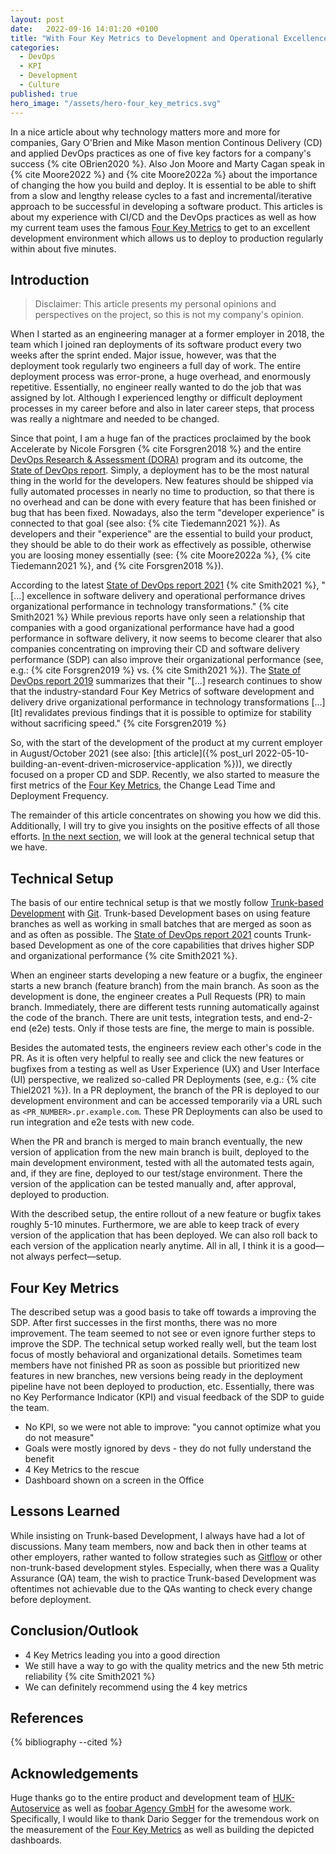 ```yaml
---
layout: post
date:   2022-09-16 14:01:20 +0100
title: "With Four Key Metrics to Development and Operational Excellence"
categories:
  - DevOps
  - KPI
  - Development
  - Culture
published: true
hero_image: "/assets/hero-four_key_metrics.svg"
---
```

In a nice article about why technology matters more and more for companies, Gary O'Brien and Mike Mason mention Continous Delivery (CD) and applied DevOps practices as one of five key factors for a company's success {% cite OBrien2020 %}.
Also Jon Moore and Marty Cagan speak in {% cite Moore2022 %} and {% cite Moore2022a %} about the importance of changing the how you build and deploy.
It is essential to be able to shift from a slow and lengthy release cycles to a fast and incremental/iterative approach to be successful in developing a software product.
This articles is about my experience with CI/CD and the DevOps practices as well as how my current team uses the famous [Four Key Metrics](https://www.thoughtworks.com/radar/techniques?blipid=1298) to get to an excellent development environment which allows us to deploy to production regularly within about five minutes.

## Introduction

> Disclaimer: This article presents my personal opinions and perspectives on the project, so this is not my company's opinion.

When I started as an engineering manager at a former employer in 2018, the team which I joined ran deployments of its software product every two weeks after the sprint ended.
Major issue, however, was that the deployment took regularly two engineers a full day of work.
The entire deployment process was error-prone, a huge overhead, and enormously repetitive.
Essentially, no engineer really wanted to do the job that was assigned by lot.
Although I experienced lengthy or difficult deployment processes in my career before and also in later career steps, that process was really a nightmare and needed to be changed.

Since that point, I am a huge fan of the practices proclaimed by the book Accelerate by Nicole Forsgren {% cite Forsgren2018 %} and the entire [DevOps Research & Assessment (DORA)](https://www.devops-research.com) program and its outcome, the [State of DevOps report](https://www.devops-research.com/research.html#reports).
Simply, a deployment has to be the most natural thing in the world for the developers.
New features should be shipped via fully automated processes in nearly no time to production, so that there is no overhead and can be done with every feature that has been finished or bug that has been fixed.
Nowadays, also the term "developer experience" is connected to that goal (see also: {% cite Tiedemann2021 %}).
As developers and their "experience" are the essential to build your product, they should be able to do their work as effectively as possible, otherwise you are loosing money essentially (see:  {% cite Moore2022a %}, {% cite Tiedemann2021 %}, and {% cite Forsgren2018 %}).

According to the latest [State of DevOps report 2021](https://cloud.google.com/devops/state-of-devops) {% cite Smith2021 %}, "[...] excellence in software delivery and operational performance drives organizational performance in technology transformations." {% cite Smith2021 %}
While previous reports have only seen a relationship that companies with a good organizational performance have had a good performance in software delivery, it now seems to become clearer that also companies concentrating on improving their CD and software delivery performance (SDP) can also improve their organizational performance (see, e.g.: {% cite Forsgren2019 %} vs. {% cite Smith2021 %}).
The [State of DevOps report 2019](https://cloud.google.com/devops/state-of-devops) summarizes that
their "[...] research continues to show that the industry-standard Four Key Metrics of software development and delivery drive organizational performance in technology transformations [...] [It] revalidates previous findings that it is possible to optimize for stability without sacrificing speed." {% cite Forsgren2019 %}

So, with the start of the development of the product at my current employer in August/October 2021 (see also: [this article]({% post_url 2022-05-10-building-an-event-driven-microservice-application %})), we directly focused on a proper CD and SDP.
Recently, we also started to measure the first metrics of the [Four Key Metrics](https://www.thoughtworks.com/radar/techniques?blipid=1298), the Change Lead Time and Deployment Frequency.

The remainder of this article concentrates on showing you how we did this.
Additionally, I will try to give you insights on the positive effects of all those efforts.
[In the next section](#technical-setup), we will look at the general technical setup that we have.

## Technical Setup

The basis of our entire technical setup is that we mostly follow [Trunk-based Development](https://cloud.google.com/architecture/devops/devops-tech-trunk-based-development) with [Git](https://en.wikipedia.org/wiki/Git).
Trunk-based Development bases on using feature branches as well as working in small batches that are merged as soon as and as often as possible.
The [State of DevOps report 2021](https://cloud.google.com/devops/state-of-devops) counts Trunk-based Development as one of the core capabilities that drives higher SDP and organizational performance {% cite Smith2021 %}.

When an engineer starts developing a new feature or a bugfix, the engineer starts a new branch (feature branch) from the main branch.
As soon as the development is done, the engineer creates a Pull Requests (PR) to main branch.
Immediately, there are different tests running automatically against the code of the branch.
There are unit tests, integration tests, and end-2-end (e2e) tests.
Only if those tests are fine, the merge to main is possible.

Besides the automated tests, the engineers review each other's code in the PR.
As it is often very helpful to really see and click the new features or bugfixes from a testing as well as User Experience (UX) and User Interface (UI) perspective, we realized so-called PR Deployments (see, e.g.: {% cite Thiel2021 %}).
In a PR deployment, the branch of the PR is deployed to our development environment and can be accessed temporarily via a URL such as `<PR_NUMBER>.pr.example.com`.
These PR Deployments can also be used to run integration and e2e tests with new code.

When the PR and branch is merged to main branch eventually, the new version of application from the new main branch is built, deployed to the main development environment, tested with all the automated tests again, and, if they are fine, deployed to our test/stage environment.
There the version of the application can be tested manually and, after approval, deployed to production.

With the described setup, the entire rollout of a new feature or bugfix takes roughly 5-10 minutes.
Furthermore, we are able to keep track of every version of the application that has been deployed.
We can also roll back to each version of the application nearly anytime.
All in all, I think it is a good—not always perfect—setup.

## Four Key Metrics

The described setup was a good basis to take off towards a improving the SDP.
After first successes in the first months, there was no more improvement.
The team seemed to not see or even ignore further steps to improve the SDP.
The technical setup worked really well, but the team lost focus of mostly behavioral and organizational details.
Sometimes team members have not finished PR as soon as possible but prioritized new features in new branches, new versions being ready in the deployment pipeline have not been deployed to production, etc.
Essentially, there was no Key Performance Indicator (KPI) and visual feedback of the SDP to guide the team.


 * No KPI, so we were not able to improve: "you cannot optimize what you do not measure"
 * Goals were mostly ignored by devs - they do not fully understand the benefit
 * 4 Key Metrics to the rescue
 * Dashboard shown on a screen in the Office

## Lessons Learned

While insisting on Trunk-based Development, I always have had a lot of discussions.
Many team members, now and back then in other teams at other employers, rather wanted to follow strategies such as [Gitflow](https://www.atlassian.com/git/tutorials/comparing-workflows/gitflow-workflow) or other non-trunk-based development styles.
Especially, when there was a Quality Assurance (QA) team, the wish to practice Trunk-based Development was oftentimes not achievable due to the QAs wanting to check every change before deployment.

## Conclusion/Outlook

 * 4 Key Metrics leading you into a good direction
 * We still have a way to go with the quality metrics and the new 5th metric reliability {% cite Smith2021 %}
 * We can definitely recommend using the 4 key metrics

## References

{% bibliography --cited %}

## Acknowledgements

Huge thanks go to the entire product and development team of [HUK-Autoservice](https://www.huk-autoservice.de) as well as [foobar Agency GmbH](https://foobar.agency) for the awesome work.
Specifically, I would like to thank Dario Segger for the tremendous work on the measurement of the [Four Key Metrics](https://www.thoughtworks.com/radar/techniques?blipid=1298) as well as building the depicted dashboards.